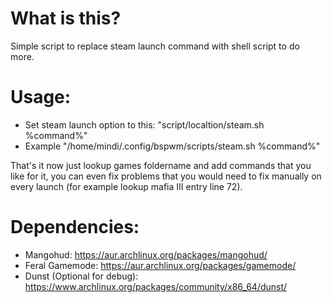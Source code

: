 # What is this?
Simple script to replace steam launch command with shell script to do more.


# Usage:
- Set steam launch option to this: "script/localtion/steam.sh %command%"
- Example "/home/mindi/.config/bspwm/scripts/steam.sh %command%"

That's it now just lookup games foldername and add commands that you like for it, you can even fix problems that you would need to fix manually on every launch (for example lookup mafia III entry line 72).

# Dependencies:
- Mangohud: https://aur.archlinux.org/packages/mangohud/
- Feral Gamemode: https://aur.archlinux.org/packages/gamemode/
- Dunst (Optional for debug): https://www.archlinux.org/packages/community/x86_64/dunst/
